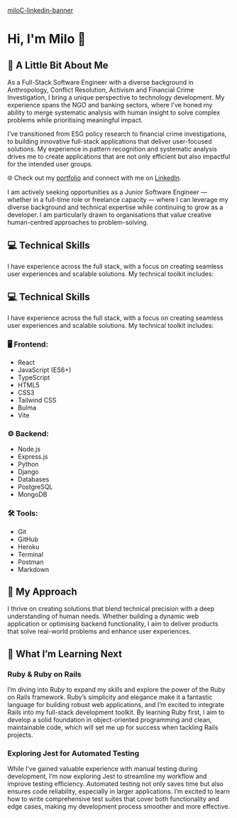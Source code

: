 [miloC-linkedin-banner](https://github.com/user-attachments/assets/3b3d04fa-6e65-4c36-9d65-4f6082999766)
 
# Hi, I'm Milo 👋

## 🧩 A Little Bit About Me

As a Full-Stack Software Engineer with a diverse background in Anthropology, Conflict Resolution, Activism and Financial Crime Investigation, I bring a unique perspective to technology development. My experience spans the NGO and banking sectors, where I’ve honed my ability to merge systematic analysis with human insight to solve complex problems while prioritising meaningful impact.

I’ve transitioned from ESG policy research to financial crime investigations, to building innovative full-stack applications that deliver user-focused solutions. My experience in pattern recognition and systematic analysis drives me to create applications that are not only efficient but also impactful for the intended user groups.

🌐 Check out my [portfolio](https://milochambers.co.uk) and connect with me on [LinkedIn](https://www.linkedin.com/in/milo-chambers/).

I am actively seeking opportunities as a Junior Software Engineer — whether in a full-time role or freelance capacity — where I can leverage my diverse background and technical expertise while continuing to grow as a developer. I am particularly drawn to organisations that value creative human-centred approaches to problem-solving.

## 💻 Technical Skills

I have experience across the full stack, with a focus on creating seamless user experiences and scalable solutions. My technical toolkit includes:

## 💻 Technical Skills

I have experience across the full stack, with a focus on creating seamless user experiences and scalable solutions. My technical toolkit includes:

### 🖥️ Frontend:
- React
- JavaScript (ES6+)
- TypeScript
- HTML5
- CSS3
- Tailwind CSS
- Bulma
- Vite

### ⚙️ Backend:
- Node.js
- Express.js
- Python
- Django
- Databases
- PostgreSQL
- MongoDB

### 🛠️ Tools:
- Git
- GitHub
- Heroku
- Terminal
- Postman
- Markdown


## 🚀 My Approach

I thrive on creating solutions that blend technical precision with a deep understanding of human needs. Whether building a dynamic web application or optimising backend functionality, I aim to deliver products that solve real-world problems and enhance user experiences.

## 🌱 What I’m Learning Next

### Ruby & Ruby on Rails
I’m diving into Ruby to expand my skills and explore the power of the Ruby on Rails framework. Ruby’s simplicity and elegance make it a fantastic language for building robust web applications, and I’m excited to integrate Rails into my full-stack development toolkit. By learning Ruby first, I aim to develop a solid foundation in object-oriented programming and clean, maintainable code, which will set me up for success when tackling Rails projects.

### Exploring Jest for Automated Testing
While I’ve gained valuable experience with manual testing during development, I’m now exploring Jest to streamline my workflow and improve testing efficiency. Automated testing not only saves time but also ensures code reliability, especially in larger applications. I’m excited to learn how to write comprehensive test suites that cover both functionality and edge cases, making my development process smoother and more effective.
